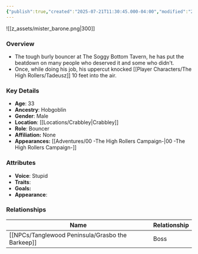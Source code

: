 ```yaml
---
{"publish":true,"created":"2025-07-21T11:30:45.000-04:00","modified":"2025-10-03T09:44:28.680-04:00","published":"2025-10-03T09:44:28.680-04:00","cssclasses":"","Age":"33","Ancestry":"Hobgoblin","Gender":"Male","Location":["[[Crabbley]]"],"Role":["Bouncer"],"Affiliation":["None"],"Appearances":["[[00 -The High Rollers Campaign-]]"]}
---
```



![[z_assets/mister_barone.png|300]]

### Overview
- The tough burly bouncer at The Soggy Bottom Tavern, he has put the beatdown on many people who deserved it and some who didn't.
- Once, while doing his job, his uppercut knocked [[Player Characters/The High Rollers/Tadeusz]] 10 feet into the air.

### Key Details
- **Age**: 33
- **Ancestry**: Hobgoblin
- **Gender**: Male
- **Location**: [[Locations/Crabbley\|Crabbley]]
- **Role**: Bouncer
- **Affiliation:** None
- **Appearances:** [[Adventures/00 -The High Rollers Campaign-\|00 -The High Rollers Campaign-]]

### Attributes
- **Voice**: Stupid
- **Traits**: 
- **Goals:** 
- **Appearance**: 

### Relationships

| Name                   | Relationship |
| ---------------------- | ------------ |
| [[NPCs/Tanglewood Peninsula/Grasbo the Barkeep]] | Boss         |
